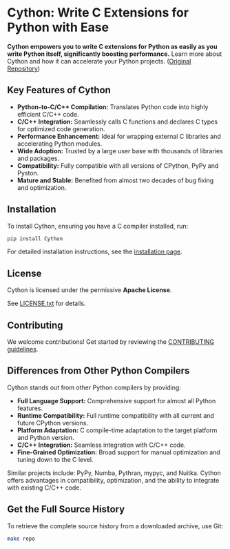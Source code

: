 # Cython: Write C Extensions for Python with Ease

**Cython empowers you to write C extensions for Python as easily as you write Python itself, significantly boosting performance.**  Learn more about Cython and how it can accelerate your Python projects.  ([Original Repository](https://github.com/cython/cython))

## Key Features of Cython

*   **Python-to-C/C++ Compilation:** Translates Python code into highly efficient C/C++ code.
*   **C/C++ Integration:** Seamlessly calls C functions and declares C types for optimized code generation.
*   **Performance Enhancement:** Ideal for wrapping external C libraries and accelerating Python modules.
*   **Wide Adoption:**  Trusted by a large user base with thousands of libraries and packages.
*   **Compatibility:** Fully compatible with all versions of CPython, PyPy and Pyston.
*   **Mature and Stable:** Benefited from almost two decades of bug fixing and optimization.

## Installation

To install Cython, ensuring you have a C compiler installed, run:

```bash
pip install Cython
```

For detailed installation instructions, see the [installation page](https://docs.cython.org/en/latest/src/quickstart/install.html).

## License

Cython is licensed under the permissive **Apache License**.

See [LICENSE.txt](https://github.com/cython/cython/blob/master/LICENSE.txt) for details.

## Contributing

We welcome contributions! Get started by reviewing the [CONTRIBUTING guidelines](https://github.com/cython/cython/blob/master/docs/CONTRIBUTING.rst).

## Differences from Other Python Compilers

Cython stands out from other Python compilers by providing:

*   **Full Language Support:** Comprehensive support for almost all Python features.
*   **Runtime Compatibility:** Full runtime compatibility with all current and future CPython versions.
*   **Platform Adaptation:** C compile-time adaptation to the target platform and Python version.
*   **C/C++ Integration:** Seamless integration with C/C++ code.
*   **Fine-Grained Optimization:** Broad support for manual optimization and tuning down to the C level.

Similar projects include: PyPy, Numba, Pythran, mypyc, and Nuitka. Cython offers advantages in compatibility, optimization, and the ability to integrate with existing C/C++ code.

## Get the Full Source History

To retrieve the complete source history from a downloaded archive, use Git:

```bash
make repo
```